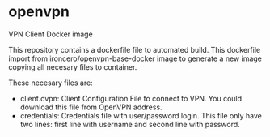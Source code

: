 # openvpn
VPN Client Docker image


This repository contains a dockerfile file to automated build. This dockerfile import from ironcero/openvpn-base-docker image to generate a new image copying all necesary files to container.

These necesary files are:
- client.ovpn: Client Configuration File to connect to VPN. You could download this file from OpenVPN address.
- credentials: Credentials file with user/password login. This file only have two lines: first line with username and second line with password.
